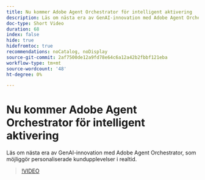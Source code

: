 ```yaml
---
title: Nu kommer Adobe Agent Orchestrator för intelligent aktivering
description: Läs om nästa era av GenAI-innovation med Adobe Agent Orchestrator, som möjliggör personaliserade kundupplevelser i realtid.
doc-type: Short Video
duration: 68
index: false
hide: true
hidefromtoc: true
recommendations: noCatalog, noDisplay
source-git-commit: 2af7500de12a9fd78e64c6a12a42b2fbbf121eba
workflow-type: tm+mt
source-wordcount: '48'
ht-degree: 0%

---
```



# Nu kommer Adobe Agent Orchestrator för intelligent aktivering

Läs om nästa era av GenAI-innovation med Adobe Agent Orchestrator, som möjliggör personaliserade kundupplevelser i realtid.

<!-- 62_S653_3442539_67_introducing-adobes-agent-orchestrator-for-intelligent-activation -->
>[!VIDEO](https://video.tv.adobe.com/v/3458205/?learn=on&enablevpops=true)
